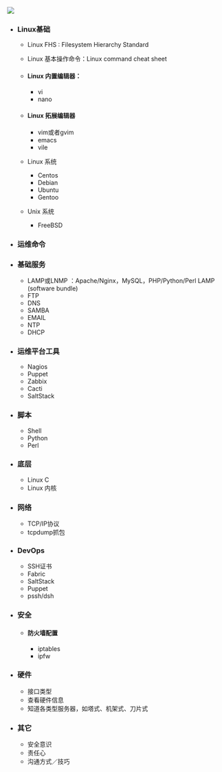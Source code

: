 
![](智能运维(StuQ技术图谱).png)
- ### Linux基础
  - Linux FHS : Filesystem Hierarchy Standard
  - Linux 基本操作命令：Linux command cheat sheet

  - #### Linux 内置编辑器：
    - vi
    - nano

  - #### Linux 拓展编辑器
    - vim或者gvim
    - emacs
    - vile

  - Linux 系统
    - Centos
    - Debian
    - Ubuntu
    - Gentoo

  - Unix 系统
    - FreeBSD
   
- ### 运维命令

- ### 基础服务
  - LAMP或LNMP ：Apache/Nginx，MySQL，PHP/Python/Perl LAMP (software bundle)
  - FTP
  - DNS
  - SAMBA
  - EMAIL
  - NTP
  - DHCP

- ### 运维平台工具
  - Nagios
  - Puppet
  - Zabbix
  - Cacti
  - SaltStack

- ### 脚本
  - Shell
  - Python
  - Perl

- ### 底层
  - Linux C
  - Linux 内核

- ### 网络
  - TCP/IP协议
  - tcpdump抓包

- ### DevOps
  - SSH证书
  - Fabric
  - SaltStack
  - Puppet
  - pssh/dsh

- ### 安全
  - #### 防火墙配置
    - iptables
    - ipfw

- ### 硬件
  - 接口类型
  - 查看硬件信息
  - 知道各类型服务器，如塔式、机架式、刀片式

- ### 其它
  - 安全意识
  - 责任心
  - 沟通方式／技巧
